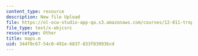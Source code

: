 ```yaml
---
content_type: resource
description: New file Upload
file: https://ol-ocw-studio-app-qa.s3.amazonaws.com/courses/12-811-tropical-meteorology-spring-2011/344f0c6754c0491e6837833f839936cd_maps.m
file_type: text/x-objcsrc
resourcetype: Other
title: maps.m
uid: 344f0c67-54c0-491e-6837-833f839936cd
---
```


